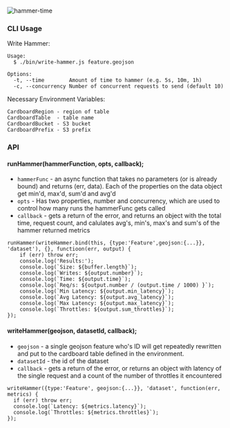 ![hammer-time](https://cloud.githubusercontent.com/assets/5084263/19783173/e3b07702-9c5e-11e6-90fa-b3b970414df2.gif)

### CLI Usage

Write Hammer:

```
Usage:
  $ ./bin/write-hammer.js feature.geojson

Options:
  -t, --time        Amount of time to hammer (e.g. 5s, 10m, 1h)
  -c, --concurrency Number of concurrent requests to send (default 10)
```                

Necessary Environment Variables:

```
CardboardRegion - region of table
CardboardTable  - table name
CardboardBucket - S3 bucket
CardboardPrefix - S3 prefix
```

### API

#### runHammer(hammerFunction, opts, callback);

- `hammerFunc` - an async function that takes no parameters (or is already bound) and returns (err, data). Each of the properties on the data object get min'd, max'd, sum'd and avg'd
- `opts` - Has two properties, number and concurrency, which are used to control how many runs the hammerFunc gets called
- `callback` - gets a return of the error, and returns an object with the total time, request count, and calulates avg's, min's, max's and sum's of the hammer returned metrics

```
runHammer(writeHammer.bind(this, {type:'Feature',geojson:{...}}, 'dataset'), {}, functioon(err, output) {
    if (err) throw err;
    console.log('Results:');
    console.log(`Size: ${buffer.length}`);
    console.log(`Writes: ${output.number}`);
    console.log(`Time: ${output.time}`);
    console.log(`Req/s: ${output.number / (output.time / 1000) }`);
    console.log(`Min Latency: ${output.min_latency}`);
    console.log(`Avg Latency: ${output.avg_latency}`);
    console.log(`Max Latency: ${output.max_latency}`);
    console.log(`Throttles: ${output.sum_throttles}`);
});
```

#### writeHammer(geojson, datasetId, callback);

- `geojson` - a single geojson feature who's ID will get repeatedly rewritten and put to the cardboard table defined in the environment.
- `datasetId` - the id of the dataset
- `callback` - gets a return of the error, or returns an object with latency of the single request and a count of the number of throttles it encountered

```
writeHammer({type:'Feature', geojson:{...}}, 'dataset', function(err, metrics) {
  if (err) throw err;
  console.log(`Latency: ${metrics.latency}`);
  console.log(`Throttles: ${metrics.throttles}`);
});
```
